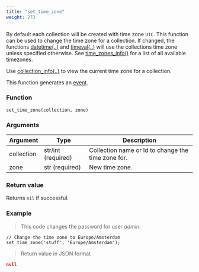 ```yaml
---
title: "set_time_zone"
weight: 273
---
```



By default each collection will be created with time zone `UTC`. This function
can be used to change the time zone for a collection. If changed, the functions
[datetime(..)](../../collection-api/datetime) and [timeval(..)](../../collection-api/timeval)
will use the collections time zone unless specified otherwise. See [time_zones_info()](../time_zones_info) for a list of all available timezones.

Use [collection_info(..)](../collection_info) to view the current time zone for a collection.

This function generates an [event](../../overview/events).

### Function

`set_time_zone(collection, zone)`

### Arguments

Argument | Type | Description
--------- | ----------- | -----------
collection | str/int (required) | Collection name or Id to change the time zone for.
zone | str (required) | New time zone.

### Return value

Returns `nil` if successful.

### Example

> This code changes the password for user *admin*:

```thingsdb,json_response,@t
// Change the time zone to Europe/Amsterdam
set_time_zone('stuff', 'Europe/Amsterdam');
```

> Return value in JSON format

```json
null
```
